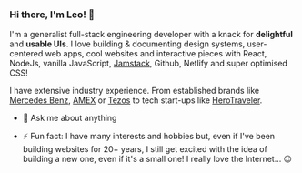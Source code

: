 ### Hi there, I'm Leo! 👋

I'm a generalist full-stack engineering developer with a knack for **delightful** and **usable UIs**. I love building & documenting design systems, user-centered web apps, cool websites and interactive pieces with React, NodeJs, vanilla JavaScript, [Jamstack](https://jamstack.org/), Github, Netlify and super optimised CSS!

I have extensive industry experience. From established brands like [Mercedes Benz](https://www.mercedes-benz.es/), [AMEX](https://www.americanexpress.com/) or [Tezos](https://tezos.com/) to tech start-ups like [HeroTraveler](https://herotraveler.com/).

- 💬 Ask me about anything

- ⚡ Fun fact: I have many interests and hobbies but, even if I've been building websites for 20+ years, I still get excited with the idea of building a new one, even if it's a small one! I really love the Internet... 😉
